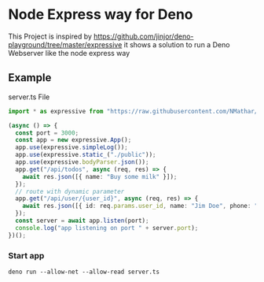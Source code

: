 # Node Express way for Deno

This Project is inspired by https://github.com/jinjor/deno-playground/tree/master/expressive it shows a solution to run a Deno Webserver like the node express way


## Example 

server.ts File
```typescript
import * as expressive from "https://raw.githubusercontent.com/NMathar/deno-express/master/mod.ts";

(async () => {
  const port = 3000;
  const app = new expressive.App();
  app.use(expressive.simpleLog());
  app.use(expressive.static_("./public"));
  app.use(expressive.bodyParser.json());
  app.get("/api/todos", async (req, res) => {
    await res.json([{ name: "Buy some milk" }]);
  });
  // route with dynamic parameter
  app.get("/api/user/{user_id}", async (req, res) => {
    await res.json([{ id: req.params.user_id, name: "Jim Doe", phone: "12425323" }]);
  });
  const server = await app.listen(port);
  console.log("app listening on port " + server.port);
})();
```

### Start app
`deno run --allow-net --allow-read server.ts`
